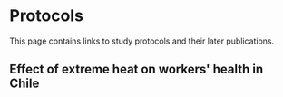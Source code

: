 # Protocols

This page contains links to study protocols and their later publications. 

## Effect of extreme heat on workers' health in Chile
